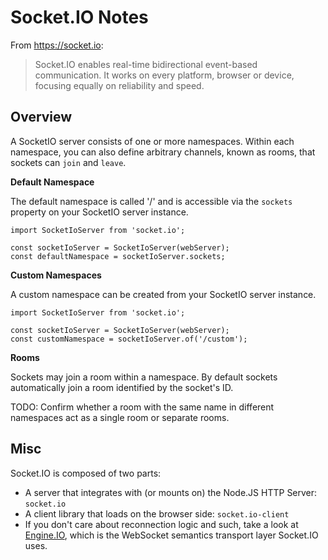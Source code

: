 # Socket.IO Notes

From https://socket.io:

> Socket.IO enables real-time bidirectional event-based communication.  It works
> on every platform, browser or device, focusing equally on reliability and speed.


## Overview

A SocketIO server consists of one or more namespaces.  Within each namespace,
you can also define arbitrary channels, known as rooms, that sockets can `join`
and `leave`.

**Default Namespace**

The default namespace is called '/' and is accessible via the `sockets` property
on your SocketIO server instance.

```
import SocketIoServer from 'socket.io';

const socketIoServer = SocketIoServer(webServer);
const defaultNamespace = socketIoServer.sockets;
```

**Custom Namespaces**

A custom namespace can be created from your SocketIO server instance.

```
import SocketIoServer from 'socket.io';

const socketIoServer = SocketIoServer(webServer);
const customNamespace = socketIoServer.of('/custom');
```

**Rooms**

Sockets may join a room within a namespace.  By default sockets automatically
join a room identified by the socket's ID.

TODO: Confirm whether a room with the same name in different namespaces act as a
single room or separate rooms.


## Misc

Socket.IO is composed of two parts:

* A server that integrates with (or mounts on) the Node.JS HTTP Server:
  `socket.io`
* A client library that loads on the browser side: `socket.io-client`
* If you don't care about reconnection logic and such, take a look at [Engine.IO],
  which is the WebSocket semantics transport layer Socket.IO uses.


[Engine.IO]: https://github.com/socketio/engine.io
